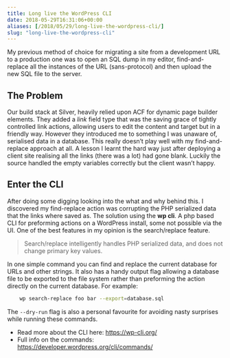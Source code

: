 ```yaml
---
title: Long live the WordPress CLI
date: 2018-05-29T16:31:06+00:00
aliases: [/2018/05/29/long-live-the-wordpress-cli/]
slug: "long-live-the-wordpress-cli"
---
```


My previous method of choice for migrating a site from a development URL to a production one was to open an SQL dump in my editor, find-and-replace all the instances of the URL (sans-protocol) and then upload the new SQL file to the server.

## The Problem

Our build stack at Silver, heavily relied upon ACF for dynamic page builder elements. They added a _link_ field type that was the saving grace of tightly controlled link actions, allowing users to edit the content and target but in a friendly way. However they introduced me to something I was unaware of, serialised data in a database. This really doesn&#8217;t play well with my find-and-replace approach at all. A lesson I learnt the hard way just after deploying a client site realising all the links (there was a lot) had gone blank. Luckily the source handled the empty variables correctly but the client wasn&#8217;t happy.

## Enter the CLI

After doing some digging looking into the what and why behind this. I discovered my find-replace action was corrupting the PHP serialized data that the links where saved as. The solution using the **wp cli**. A php based CLI for preforming actions on a WordPress install, some not possible via the UI. One of the best features in my opinion is the search/replace feature.

> Search/replace intelligently handles PHP serialized data, and does not change primary key values.

In one simple command you can find and replace the current database for URLs and other strings. It also has a handy output flag allowing a database file to be exported to the file system rather than preforming the action directly on the current database. For example:

```bash
    wp search-replace foo bar --export=database.sql
```

The `--dry-run` flag is also a personal favourite for avoiding nasty surprises while running these commands.

- Read more about the CLI here: <https://wp-cli.org/>
- Full info on the commands: <https://developer.wordpress.org/cli/commands/>
